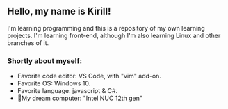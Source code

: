 
## Hello, my name is Kirill!
I'm learning programming and this is a repository of my own learning projects. I'm learning front-end, although I'm also learning Linux and other branches of it.

### Shortly about myself:
* Favorite code editor: VS Code, with "vim" add-on. 
* Favorite OS: Windows 10.
* Favorite language: javascript &amp; C#.
* 🤩My dream computer: "Intel NUC 12th gen"
